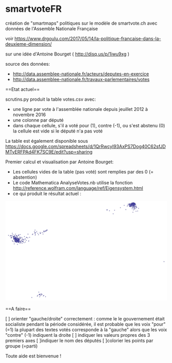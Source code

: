 # smartvoteFR
création de "smartmaps" politiques sur le modèle de smartvote.ch avec données de l'Assemble Nationale Française

voir https://www.drgoulu.com/2017/05/14/la-politique-francaise-dans-la-deuxieme-dimension/

sur une idée d'Antoine Bourget ( http://disq.us/p/1iwu9xg )

source des données:
* http://data.assemblee-nationale.fr/acteurs/deputes-en-exercice
* http://data.assemblee-nationale.fr/travaux-parlementaires/votes

==Etat actuel==

 scrutins.py produit la table votes.csv avec:
* une ligne par vote à l'assemblée nationale depuis jeuillet 2012 à novembre 2016
* une colonne par député
* dans chaque cellule, s'il a voté pour (1), contre (-1), ou s'est abstenu (0)
la cellule est vide si le député n'a pas voté

La table est également disponible sous https://docs.google.com/spreadsheets/d/1QrRwcyI93AxPS7Dog40C62sfJDMTyERFPAd4FK7SC9E/edit?usp=sharing 

Premier calcul et visualisation par Antoine Bourget:
* Les cellules vides de la table (pas voté)  sont remplies par des 0 (= abstention)
* Le code Mathematica AnalyseVotes.nb utilise la fonction http://reference.wolfram.com/language/ref/Eigensystem.html
* ce qui produit le résultat actuel :

![resultat](resultat.jpg)

==A faire==

[ ] orienter "gauche/droite" correctement : 
comme le le gouvernement était socialiste pendant la période considérée,
il est probable que les voix "pour" (=1) la plupart des textes votés
corresponde à la "gauche" alors que les voix "contre" (-1) indiquent la droite
[ ] indiquer les valeurs propres des 3 premiers axes
[ ]indiquer le nom des députés
[ ]colorier les points par groupe (=parti)

Toute aide est bienvenue !
  
